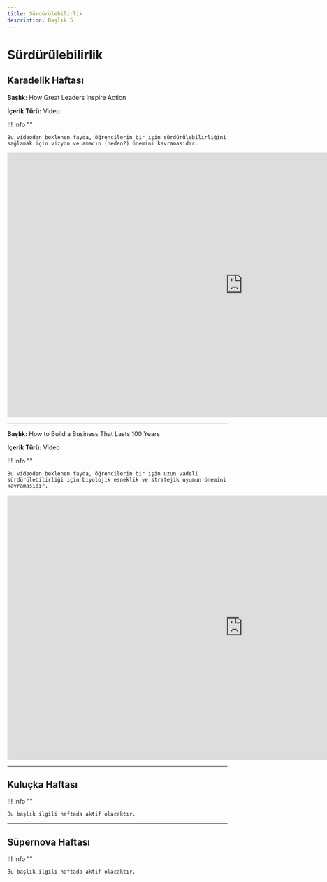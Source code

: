 ```yaml
---
title: Sürdürülebilirlik
description: Başlık 5
---
```


# **Sürdürülebilirlik**

## Karadelik Haftası

**Başlık:** How Great Leaders Inspire Action

**İçerik Türü:** Video

!!! info ""

    Bu videodan beklenen fayda, öğrencilerin bir işin sürdürülebilirliğini sağlamak için vizyon ve amacın (neden?) önemini kavramasıdır.

<iframe width="1078" height="606" src="https://www.youtube.com/embed/qp0HIF3SfI4?si=9X0JVAu5GKDT8EO6" title="YouTube video player" frameborder="0" allow="accelerometer; autoplay; clipboard-write; encrypted-media; gyroscope; picture-in-picture; web-share" referrerpolicy="strict-origin-when-cross-origin" allowfullscreen></iframe>

---

**Başlık:** How to Build a Business That Lasts 100 Years 

**İçerik Türü:** Video

!!! info ""

    Bu videodan beklenen fayda, öğrencilerin bir işin uzun vadeli sürdürülebilirliği için biyolojik esneklik ve stratejik uyumun önemini kavramasıdır.

<iframe width="1078" height="606" src="https://www.youtube.com/embed/l1fodZNF1GI?si=W9nNBC7ME6rXpbz8" title="YouTube video player" frameborder="0" allow="accelerometer; autoplay; clipboard-write; encrypted-media; gyroscope; picture-in-picture; web-share" referrerpolicy="strict-origin-when-cross-origin" allowfullscreen></iframe>

---

## Kuluçka Haftası

!!! info ""

    Bu başlık ilgili haftada aktif olacaktır.

<!-- 
**Konuk:** Barbaros Ceylan

**Barbaros Ceylan Kimdir?**

<div class="grid cards" markdown>

- Barbaros Ceylan, 1984 yılı İTÜ İşletme Mühendisliği bölümünden mezun olmuştur. Doktorasını İstanbul Üniversitesi İktisat bölümünde tamamlamıştır. Selçuklu ve Osmanlı medeniyetlerindeki “Ahilik ve Esnaf/Meslek Teşkilatları”nın “ahlaki” ve “insani” değerlerini üniversitede öğrenim görmekte olan gençlere tanıtmak, farkındalıklarını arttırmak ve meslek hayatına sadece maddi değil, aynı zamanda manevi ve moral “değerler” ile de bakmalarını sağlayacak bir idraki kazandırmak gayesiyle, 2012 yılında Hamilik Okulu Vakfını kurmuştur. Halen Hamilik Okulu Vakfında dersler vermekte ve insani değerlerin topluma yayılması konusunda gayret göstermektedir.

- <figure markdown="span">
    ![Image title](img/barbaros-ceylan.webp)
    <figcaption><a href="https://www.linkedin.com/in/barbaros-ceylan-6b587096/?originalSubdomain=tr" target="_blank">Barbaros Ceylan</figcaption>
  </figure>

</div>
-->

---

## Süpernova Haftası

!!! info ""

    Bu başlık ilgili haftada aktif olacaktır.

<!--
??? travel "İstanbul"

    Ekonomi ve ticaret kriterlerinin daha iyi anlaşılabilmesini sağlamak adına örnek bir vaka çalışması düzenlenecektir. Bu vaka çalışmasında öğrenciler iki hafta boyunca öğrendikleri teorik bilgileri uygulama ve anlamlandırma şansı elde edecektir. Bu içerik tüm illerde ortak olarak düzenlenecektir.

??? travel "Konya"

    Ekonomi ve ticaret kriterlerinin daha iyi anlaşılabilmesini sağlamak adına örnek bir vaka çalışması düzenlenecektir. Bu vaka çalışmasında öğrenciler iki hafta boyunca öğrendikleri teorik bilgileri uygulama ve anlamlandırma şansı elde edecektir. Bu içerik tüm illerde ortak olarak düzenlenecektir.

??? travel "Antalya"

    Ekonomi ve ticaret kriterlerinin daha iyi anlaşılabilmesini sağlamak adına örnek bir vaka çalışması düzenlenecektir. Bu vaka çalışmasında öğrenciler iki hafta boyunca öğrendikleri teorik bilgileri uygulama ve anlamlandırma şansı elde edecektir. Bu içerik tüm illerde ortak olarak düzenlenecektir.

??? travel "Samsun"

    Ekonomi ve ticaret kriterlerinin daha iyi anlaşılabilmesini sağlamak adına örnek bir vaka çalışması düzenlenecektir. Bu vaka çalışmasında öğrenciler iki hafta boyunca öğrendikleri teorik bilgileri uygulama ve anlamlandırma şansı elde edecektir. Bu içerik tüm illerde ortak olarak düzenlenecektir.

??? travel "Sivas"

    Ekonomi ve ticaret kriterlerinin daha iyi anlaşılabilmesini sağlamak adına örnek bir vaka çalışması düzenlenecektir. Bu vaka çalışmasında öğrenciler iki hafta boyunca öğrendikleri teorik bilgileri uygulama ve anlamlandırma şansı elde edecektir. Bu içerik tüm illerde ortak olarak düzenlenecektir.

-->